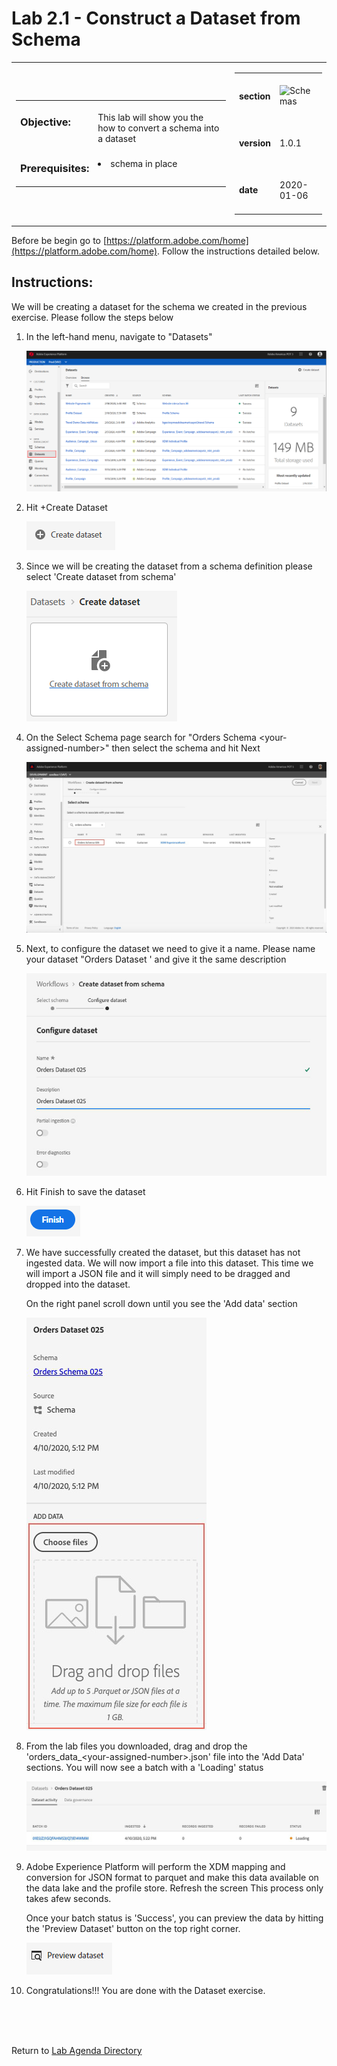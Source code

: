 Lab 2.1 - Construct a Dataset from Schema
==========
<table style="border-collapse: collapse; border: none;" class="tab" cellspacing="0" cellpadding="0">

<tr style="border: none;">

<div align="left">
<td width="600" style="border: none;">
<table>
<tbody valign="top">
      <tr width="500">
            <td valign="top"><h3>Objective:</h3></td>
            <td valign="top"><br>This lab will show you the how to convert a schema into a dataset
            </td>
     </tr>
     <tr width="500">
           <td valign="top"><h3>Prerequisites:</h3></td>
           <td valign="top"><br>
                            <li>schema in place
           </td>
     </tr>
</tbody>
</table>
</td>
</div>

<div align="right">
<td style="border: none;" valign="top">

<table>
<tbody valign="top">
      <tr>
            <td valign="middle" height="70"><b>section</b></td>
            <td valign="middle" height="70"><img src="https://github.com/adobe/AEP-Hands-on-Labs/blob/master/assets/images/left_hand_nav_menu_schemas.png?raw=true" alt="Schemas"></td>
      </tr>
      <tr>
            <td valign="middle" height="70"><b>version</b></td>
            <td valign="middle" height="70">1.0.1</td>
      </tr>
      <tr>
            <td valign="middle" height="70"><b>date</b></td>
            <td valign="middle" height="70">2020-01-06</td>
      </tr>
</tbody>
</table>
</td>
</div>

</tr>
</table>

Before be begin go to [https://platform.adobe.com/home](https://platform.adobe.com/home). Follow the instructions detailed below.

Instructions:
-----------------

We will be creating a dataset for the schema we created in the previous exercise. Please follow the steps below
1. In the left-hand menu, navigate to "Datasets"

      <!--
      ![Demo](./images/datasetshome.png)
      -->
      <kbd><img src="./images/datasetshome.png"  /></kbd>
      
2. Hit +Create Dataset 

      <!--
      ![Demo](./images/datasetcreate.png)
      -->
      <kbd><img src="./images/datasetcreate.png"  /></kbd>
      
3. Since we will be creating the dataset from a schema definition please select 'Create dataset from schema'

      <!--
      ![Demo](./images/datasetcreate2.png)
      -->
      <kbd><img src="./images/datasetcreate2.png"  /></kbd>
 
4. On the Select Schema page search for "Orders Schema &lt;your-assigned-number>" then select the schema and hit Next
      
      <!--
      ![Demo](./images/datasetschema.png)
      -->
      <kbd><img src="./images/datasetschema.png"  /></kbd>
      
5. Next, to configure the dataset we need to give it a name. Please name your dataset "Orders Dataset <your-assigned-number>' and give it the same description 
      
      <!--
      ![Demo](./images/datasetname.png) 
      -->
      <kbd><img src="./images/datasetname.png"  /></kbd>
 
6. Hit Finish to save the dataset
      
      <!--
      ![Demo](./images/datasetfinish.png) 
      -->
      <kbd><img src="./images/datasetfinish.png"  /></kbd> 

7. We have successfully created the dataset, but this dataset has not ingested data. We will now import a file into this dataset. This time we will import a JSON file and it will simply need to be dragged and dropped into the dataset. 

    On the right panel scroll down until you see the 'Add data' section

    <!--  
    ![Demo](./images/datasetadddata.png) 
    -->
    <kbd><img src="./images/datasetadddata.png"  /></kbd> 

8. From the lab files you downloaded, drag and drop the 'orders_data_&lt;your-assigned-number>.json' file into the 'Add Data' sections. You will now see a batch with a 'Loading' status


    <!---
    ![Demo](./images/datasetbatch.png)
    --->

    <kbd><img src="./images/datasetbatch.png"  /></kdb>


9. Adobe Experience Platform will perform the XDM mapping and conversion for JSON format to parquet and make this data available on the data lake and the profile store. Refresh the screen This process only takes afew seconds.

    Once your batch status is 'Success', you can preview the data by hitting the 'Preview Dataset' button on the top right corner.

    <!--  
    ![Demo](./images/datasetpreview.png)
     -->
     
    <kbd><img src="./images/datasetpreview.png"  /></kdb>

10. Congratulations!!! You are done with the Dataset exercise.


<br>
<br>
<br>

Return to [Lab Agenda Directory](https://github.com/adobe/AEP-Hands-on-Labs/blob/master/labs/retail/README.md#lab-agenda)


